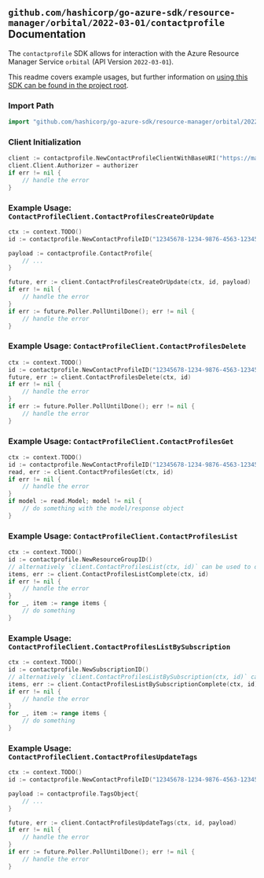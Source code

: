 
## `github.com/hashicorp/go-azure-sdk/resource-manager/orbital/2022-03-01/contactprofile` Documentation

The `contactprofile` SDK allows for interaction with the Azure Resource Manager Service `orbital` (API Version `2022-03-01`).

This readme covers example usages, but further information on [using this SDK can be found in the project root](https://github.com/hashicorp/go-azure-sdk/tree/main/docs).

### Import Path

```go
import "github.com/hashicorp/go-azure-sdk/resource-manager/orbital/2022-03-01/contactprofile"
```


### Client Initialization

```go
client := contactprofile.NewContactProfileClientWithBaseURI("https://management.azure.com")
client.Client.Authorizer = authorizer
if err != nil {
	// handle the error
}
```


### Example Usage: `ContactProfileClient.ContactProfilesCreateOrUpdate`

```go
ctx := context.TODO()
id := contactprofile.NewContactProfileID("12345678-1234-9876-4563-123456789012", "example-resource-group", "contactProfileValue")

payload := contactprofile.ContactProfile{
	// ...
}

future, err := client.ContactProfilesCreateOrUpdate(ctx, id, payload)
if err != nil {
	// handle the error
}
if err := future.Poller.PollUntilDone(); err != nil {
	// handle the error
}
```


### Example Usage: `ContactProfileClient.ContactProfilesDelete`

```go
ctx := context.TODO()
id := contactprofile.NewContactProfileID("12345678-1234-9876-4563-123456789012", "example-resource-group", "contactProfileValue")
future, err := client.ContactProfilesDelete(ctx, id)
if err != nil {
	// handle the error
}
if err := future.Poller.PollUntilDone(); err != nil {
	// handle the error
}
```


### Example Usage: `ContactProfileClient.ContactProfilesGet`

```go
ctx := context.TODO()
id := contactprofile.NewContactProfileID("12345678-1234-9876-4563-123456789012", "example-resource-group", "contactProfileValue")
read, err := client.ContactProfilesGet(ctx, id)
if err != nil {
	// handle the error
}
if model := read.Model; model != nil {
	// do something with the model/response object
}
```


### Example Usage: `ContactProfileClient.ContactProfilesList`

```go
ctx := context.TODO()
id := contactprofile.NewResourceGroupID()
// alternatively `client.ContactProfilesList(ctx, id)` can be used to do batched pagination
items, err := client.ContactProfilesListComplete(ctx, id)
if err != nil {
	// handle the error
}
for _, item := range items {
	// do something
}
```


### Example Usage: `ContactProfileClient.ContactProfilesListBySubscription`

```go
ctx := context.TODO()
id := contactprofile.NewSubscriptionID()
// alternatively `client.ContactProfilesListBySubscription(ctx, id)` can be used to do batched pagination
items, err := client.ContactProfilesListBySubscriptionComplete(ctx, id)
if err != nil {
	// handle the error
}
for _, item := range items {
	// do something
}
```


### Example Usage: `ContactProfileClient.ContactProfilesUpdateTags`

```go
ctx := context.TODO()
id := contactprofile.NewContactProfileID("12345678-1234-9876-4563-123456789012", "example-resource-group", "contactProfileValue")

payload := contactprofile.TagsObject{
	// ...
}

future, err := client.ContactProfilesUpdateTags(ctx, id, payload)
if err != nil {
	// handle the error
}
if err := future.Poller.PollUntilDone(); err != nil {
	// handle the error
}
```
